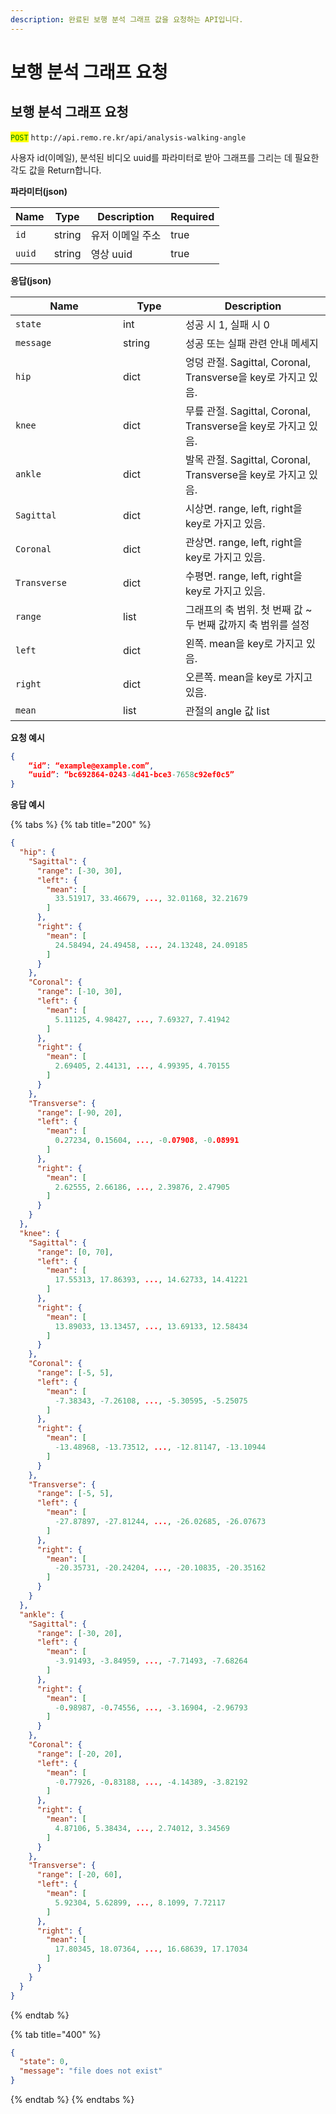 ```yaml
---
description: 완료된 보행 분석 그래프 값을 요청하는 API입니다.
---
```


# 보행 분석 그래프 요청

## 보행 분석 그래프 요청

<mark style="color:green;">`POST`</mark> `http://api.remo.re.kr/api/analysis-walking-angle`

사용자 id(이메일), 분석된 비디오 uuid를 파라미터로 받아 그래프를 그리는 데 필요한 각도 값을 Return합니다.

**파라미터(json)**

<table><thead><tr><th>Name</th><th>Type</th><th>Description</th><th data-type="checkbox">Required</th></tr></thead><tbody><tr><td><code>id</code></td><td>string</td><td>유저 이메일 주소</td><td>true</td></tr><tr><td><code>uuid</code></td><td>string</td><td>영상 uuid</td><td>true</td></tr></tbody></table>

**응답(json)**

<table><thead><tr><th width="156">Name</th><th width="84">Type</th><th>Description</th></tr></thead><tbody><tr><td><code>state</code></td><td>int</td><td>성공 시 1, 실패 시 0</td></tr><tr><td><code>message</code></td><td>string</td><td>성공 또는 실패 관련 안내 메세지</td></tr><tr><td><code>hip</code></td><td>dict</td><td>엉덩 관절. Sagittal, Coronal, Transverse을 key로 가지고 있음.</td></tr><tr><td><code>knee</code></td><td>dict</td><td>무릎 관절. Sagittal, Coronal, Transverse을 key로 가지고 있음.</td></tr><tr><td><code>ankle</code></td><td>dict</td><td>발목 관절. Sagittal, Coronal, Transverse을 key로 가지고 있음.</td></tr><tr><td><code>Sagittal</code></td><td>dict</td><td>시상면. range, left, right을 key로 가지고 있음.</td></tr><tr><td><code>Coronal</code></td><td>dict</td><td>관상면. range, left, right을 key로 가지고 있음.</td></tr><tr><td><code>Transverse</code></td><td>dict</td><td>수평면. range, left, right을 key로 가지고 있음.</td></tr><tr><td><code>range</code></td><td>list</td><td>그래프의 축 범위. 첫 번째 값 ~ 두 번째 값까지 축 범위를 설정</td></tr><tr><td><code>left</code></td><td>dict</td><td>왼쪽. mean을 key로 가지고 있음.</td></tr><tr><td><code>right</code></td><td>dict</td><td>오른쪽. mean을 key로 가지고 있음.</td></tr><tr><td><code>mean</code></td><td>list</td><td>관절의 angle 값 list</td></tr></tbody></table>

**요청 예시**

```json
{
    “id”: “example@example.com”,
    “uuid”: “bc692864-0243-4d41-bce3-7658c92ef0c5”
}
```

**응답 예시**

{% tabs %}
{% tab title="200" %}
```json
{
  "hip": {
    "Sagittal": {
      "range": [-30, 30],
      "left": {
        "mean": [
          33.51917, 33.46679, ..., 32.01168, 32.21679
        ]
      },
      "right": {
        "mean": [
          24.58494, 24.49458, ..., 24.13248, 24.09185
        ]
      }
    },
    "Coronal": {
      "range": [-10, 30],
      "left": {
        "mean": [
          5.11125, 4.98427, ..., 7.69327, 7.41942
        ]
      },
      "right": {
        "mean": [
          2.69405, 2.44131, ..., 4.99395, 4.70155
        ]
      }
    },
    "Transverse": {
      "range": [-90, 20],
      "left": {
        "mean": [
          0.27234, 0.15604, ..., -0.07908, -0.08991
        ]
      },
      "right": {
        "mean": [
          2.62555, 2.66186, ..., 2.39876, 2.47905
        ]
      }
    }
  },
  "knee": {
    "Sagittal": {
      "range": [0, 70],
      "left": {
        "mean": [
          17.55313, 17.86393, ..., 14.62733, 14.41221
        ]
      },
      "right": {
        "mean": [
          13.89033, 13.13457, ..., 13.69133, 12.58434
        ]
      }
    },
    "Coronal": {
      "range": [-5, 5],
      "left": {
        "mean": [
          -7.38343, -7.26108, ..., -5.30595, -5.25075
        ]
      },
      "right": {
        "mean": [
          -13.48968, -13.73512, ..., -12.81147, -13.10944
        ]
      }
    },
    "Transverse": {
      "range": [-5, 5],
      "left": {
        "mean": [
          -27.87897, -27.81244, ..., -26.02685, -26.07673
        ]
      },
      "right": {
        "mean": [
          -20.35731, -20.24204, ..., -20.10835, -20.35162
        ]
      }
    }
  },
  "ankle": {
    "Sagittal": {
      "range": [-30, 20],
      "left": {
        "mean": [
          -3.91493, -3.84959, ..., -7.71493, -7.68264
        ]
      },
      "right": {
        "mean": [
          -0.98987, -0.74556, ..., -3.16904, -2.96793
        ]
      }
    },
    "Coronal": {
      "range": [-20, 20],
      "left": {
        "mean": [
          -0.77926, -0.83188, ..., -4.14389, -3.82192
        ]
      },
      "right": {
        "mean": [
          4.87106, 5.38434, ..., 2.74012, 3.34569
        ]
      }
    },
    "Transverse": {
      "range": [-20, 60],
      "left": {
        "mean": [
          5.92304, 5.62899, ..., 8.1099, 7.72117
        ]
      },
      "right": {
        "mean": [
          17.80345, 18.07364, ..., 16.68639, 17.17034
        ]
      }
    }
  }
}


```
{% endtab %}

{% tab title="400" %}
```json
{
  "state": 0,
  "message": "file does not exist"
}
```
{% endtab %}
{% endtabs %}

<figure><img src="../.gitbook/assets/image (3).png" alt=""><figcaption></figcaption></figure>
